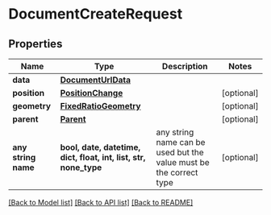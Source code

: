 # DocumentCreateRequest


## Properties
Name | Type | Description | Notes
------------ | ------------- | ------------- | -------------
**data** | [**DocumentUrlData**](DocumentUrlData.md) |  | 
**position** | [**PositionChange**](PositionChange.md) |  | [optional] 
**geometry** | [**FixedRatioGeometry**](FixedRatioGeometry.md) |  | [optional] 
**parent** | [**Parent**](Parent.md) |  | [optional] 
**any string name** | **bool, date, datetime, dict, float, int, list, str, none_type** | any string name can be used but the value must be the correct type | [optional]

[[Back to Model list]](../README.md#documentation-for-models) [[Back to API list]](../README.md#documentation-for-api-endpoints) [[Back to README]](../README.md)


